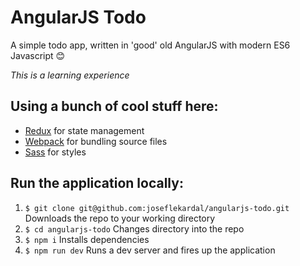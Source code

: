 AngularJS Todo
==============

A simple todo app, written in 'good' old AngularJS with modern ES6 Javascript 😊

*This is a learning experience*

Using a bunch of cool stuff here:
---------------------------------

- [Redux](https://github.com/reduxjs/redux) for state management
- [Webpack](https://github.com/webpack/webpack) for bundling source files
- [Sass](https://sass-lang.com/) for styles

Run the application locally:
----------------------------

1. `$ git clone git@github.com:joseflekardal/angularjs-todo.git` Downloads the repo to your working directory
2. `$ cd angularjs-todo` Changes directory into the repo
3. `$ npm i` Installs dependencies
4. `$ npm run dev` Runs a dev server and fires up the application
